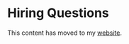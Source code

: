 # Hiring Questions

This content has moved to my [website](https://thinkinglabs.io/articles/2021/05/27/hiring-questions.html).
